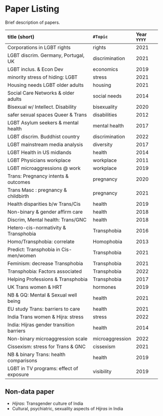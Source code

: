 
# Paper Listing

Brief description of papers.

| title (short)                       | `#Topic`       | Year `YYYY` |
| :---------------------------------- | :------------- | :---------- |
| Corporations in LGBT rights         | rights         | 2021        |
| LGBT discrim. Germany, Portugal, UK | discrimination | 2021        |
| LGBT inclus. & Econ Dev             | economics      | 2019        |
| minority stress of hiding: LGBT     | stress         | 2021        |
| Housing needs LGBT older adults     | housing        | 2021        |
| Social Care Networks & older adults | social needs   | 2014        |
| Bisexual w/ Intellect. Disability   | bisexuality    | 2020        | 
| safer sexual spaces Queer & Trans   | disabilities   | 2012        |
| LGBT Asylum seekers & mental health | mental health  | 2017        |
| LGBT discrim. Buddhist country      | discrimination | 2022        |
| LGBT mainstream media analysis      | diversity      | 2017        |
| LGBT Health in US midlands          | health         | 2014        |
| LGBT Physicians workplace           | workplace      | 2011        |
| LGBT microaggressions @ work        | workplace      | 2019        |
| Trans: Pregnancy intents & outcomes | pregnancy      | 2020        |
| Trans Masc : pregnancy & childbirth | pregnancy      | 2021        |
| Health disparities b/w Trans/Cis    | health         | 2019        |
| Non-binary & gender affirm care     | health         | 2018        |
| Discrim, Mental health: Trans/GNC   | health         | 2018        |
| Hetero-cis-normativity & Transphobia | Transphobia   | 2016        |
| Homo/Transphobia: correlate         | Homophobia     | 2013        |
| Predict: Transphobia in Cis-men/women | Transphobia  | 2021        |
| Feminism: decrease Transphobia       | Transphobia   | 2021        |
| Transphobia: Factors associated      | Transphobia   | 2022        |
| Helping Professions & Transphobia    | Transphobia   | 2017        |
| UK Trans women & HRT                 | hormones      | 2019        |
| NB & GQ: Mental & Sexual well being   | health        | 2021        |
| EU study Trans: barriers to care      | health       | 2021        |
| India Trans women & Hijra: stress     | stress       | 2022        |
| India: Hijras gender transition barriers | health    | 2014       |
| Non-binary microaggression scale      | microaggression | 2022    |
| Cissexism: stress for Trans & GNC     | cissexism    | 2021       |
| NB & binary Trans: health comparisons | health       | 2019       |
| LGBT in TV programs: effect of exposure | visibility | 2019       |











## Non-data paper

- _Hijras_: Transgender culture of India
- Cultural, psychiatric, sexuality aspects of _Hijras_ in India




















